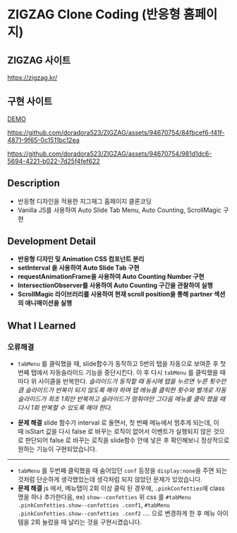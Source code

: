 # ZIGZAG Clone Coding (반응형 홈페이지)

## ZIGZAG 사이트
https://zigzag.kr/

## 구현 사이트
[DEMO](https://sparkly-begonia-22c763.netlify.app/)

https://github.com/doradora523/ZIGZAG/assets/94670754/84fbcef6-f41f-4871-9f65-0c1511bc12ea

https://github.com/doradora523/ZIGZAG/assets/94670754/981d1dc6-5694-4221-b022-7d25f4fef622

## Description

- 반응형 디자인을 적용한 지그재그 홈페이지 클론코딩
- Vanilla JS를 사용하여 Auto Slide Tab Menu, Auto Counting, ScrollMagic 구현

## **Development Detail**

- **반응형 디자인 및 Animation CSS 컴포넌트 분리**
- **setInterval 을 사용하여 Auto Slide Tab 구현**
- **requestAnimationFrame을 사용하여 Auto Counting Number 구현**
- **IntersectionObserver를 사용하여 Auto Counting 구간을 관찰하여 실행**
- **ScrollMagic 라이브러리를 사용하여 현재 scroll position을 통해 partner 섹션의 애니매이션을 실행**

## What I Learned

### 오류해결

- `tabMenu` 를 클릭했을 때, slide함수가 동작하고 5번의 탭을 자동으로 보여준 후 첫번째 탭에서 자동슬라이드 기능을 중단시킨다. 이 후 다시 `tabMenu` 를 클릭했을 때마다 위 사이클을 반복한다.
    *슬라이드가 동작할 때 동시에 탭을 누르면 누른 횟수만큼 슬라이드가 반복이 되지 않도록 해야 하며 탭 메뉴를 클릭한 횟수와 별개로 자동 슬라이드가 최초 1회만 반복하고 슬라이드가 멈춰야만 그다음 메뉴를 클릭 했을 때 다시 1회 반복할 수 있도록 해야 한다.*
    
- **문제 해결**
   slide 함수가 interval 로 돌면서, 첫 번째 메뉴에서 멈추게 되는데, 이때 isStart 값을 다시 false 로 바꾸는 로직이 없어서 이벤트가 실행되지 않은 것으로 판단되어 false 로 바꾸는 로직을 slide함수 안에 넣은 후 확인해보니 정상적으로 원하는 기능이 구현되었습니다.
    

---

- `tabMenu` 를 두번째 클릭했을 때 숨어있던 `conf` 등장을 `display:none`을 주면 되는 것처럼 단순하게 생각했었는데 생각처럼 되지 않았던 문제가 있었습니다.
- **문제 해결**
    js 에서, 메뉴탭이 2회 이상 클릭 된 경우에, `.pinkConfetties`에 class 명을 하나 추가한다음, 
    ex) `show--confetties` 위 css 를 `#tabMenu .pinkConfetties.show--confetties .conf1`, `#tabMenu .pinkConfetties.show--confetties .conf2` .... 으로 변경하게 한 후 메뉴 아이템을 2회 눌렀을 때 날리는 것을 구현시켰습니다.
